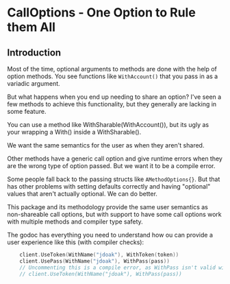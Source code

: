 # CallOptions - One Option to Rule them All

## Introduction

Most of the time, optional arguments to methods are done with the help of option methods.  You see functions like `WithAccount()` that you pass in as a variadic argument.

But what happens when you end up needing to share an option? I've seen a few methods to achieve this functionality, but they generally are lacking in some feature.

You can use a method like WithSharable(WithAccount()), but its ugly as your wrapping a With() inside a WithSharable(). 

We want the same semantics for the user as when they aren't shared.

Other methods have a generic call option and give runtime errors when they are the wrong type of option passed.  But we want it to be a compile error.

Some people fall back to the passing structs like `AMethodOptions{}`. But that has other problems with setting defaults correctly and having "optional" values that aren't actually optional. We can do better.

This package and its methodology provide the same user semantics as non-shareable call options, but with support to have some call options work with multiple methods and compiler type safety.

The godoc has everything you need to understand how ou can provide a user experience like this (with compiler checks):

```go
	client.UseToken(WithName("jdoak"), WithToken(token))
	client.UsePass(WithName("jdoak"), WithPass(pass))
	// Uncommenting this is a compile error, as WithPass isn't valid with UseToken()
	// client.UseToken(WithName("jdoak"), WithPass(pass))
```

